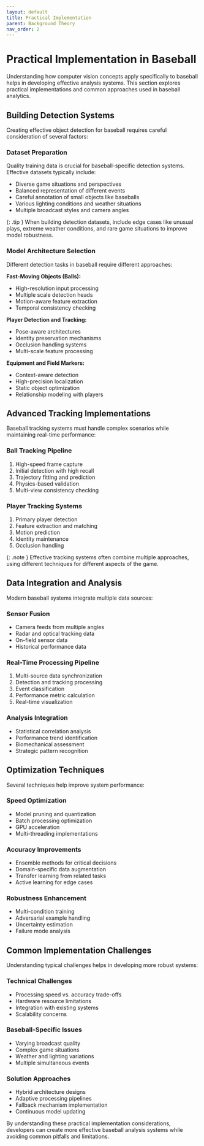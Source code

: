 ```yaml
---
layout: default
title: Practical Implementation
parent: Background Theory
nav_order: 2
---
```


# Practical Implementation in Baseball

Understanding how computer vision concepts apply specifically to baseball helps in developing effective analysis systems. This section explores practical implementations and common approaches used in baseball analytics.

## Building Detection Systems

Creating effective object detection for baseball requires careful consideration of several factors:

### Dataset Preparation
Quality training data is crucial for baseball-specific detection systems. Effective datasets typically include:

- Diverse game situations and perspectives
- Balanced representation of different events
- Careful annotation of small objects like baseballs
- Various lighting conditions and weather situations
- Multiple broadcast styles and camera angles

{: .tip }
When building detection datasets, include edge cases like unusual plays, extreme weather conditions, and rare game situations to improve model robustness.

### Model Architecture Selection

Different detection tasks in baseball require different approaches:

**Fast-Moving Objects (Balls):**
- High-resolution input processing
- Multiple scale detection heads
- Motion-aware feature extraction
- Temporal consistency checking

**Player Detection and Tracking:**
- Pose-aware architectures
- Identity preservation mechanisms
- Occlusion handling systems
- Multi-scale feature processing

**Equipment and Field Markers:**
- Context-aware detection
- High-precision localization
- Static object optimization
- Relationship modeling with players

## Advanced Tracking Implementations

Baseball tracking systems must handle complex scenarios while maintaining real-time performance:

### Ball Tracking Pipeline
1. High-speed frame capture
2. Initial detection with high recall
3. Trajectory fitting and prediction
4. Physics-based validation
5. Multi-view consistency checking

### Player Tracking Systems
1. Primary player detection
2. Feature extraction and matching
3. Motion prediction
4. Identity maintenance
5. Occlusion handling

{: .note }
Effective tracking systems often combine multiple approaches, using different techniques for different aspects of the game.

## Data Integration and Analysis

Modern baseball systems integrate multiple data sources:

### Sensor Fusion
- Camera feeds from multiple angles
- Radar and optical tracking data
- On-field sensor data
- Historical performance data

### Real-Time Processing Pipeline
1. Multi-source data synchronization
2. Detection and tracking processing
3. Event classification
4. Performance metric calculation
5. Real-time visualization

### Analysis Integration
- Statistical correlation analysis
- Performance trend identification
- Biomechanical assessment
- Strategic pattern recognition

## Optimization Techniques

Several techniques help improve system performance:

### Speed Optimization
- Model pruning and quantization
- Batch processing optimization
- GPU acceleration
- Multi-threading implementations

### Accuracy Improvements
- Ensemble methods for critical decisions
- Domain-specific data augmentation
- Transfer learning from related tasks
- Active learning for edge cases

### Robustness Enhancement
- Multi-condition training
- Adversarial example handling
- Uncertainty estimation
- Failure mode analysis

## Common Implementation Challenges

Understanding typical challenges helps in developing more robust systems:

### Technical Challenges
- Processing speed vs. accuracy trade-offs
- Hardware resource limitations
- Integration with existing systems
- Scalability concerns

### Baseball-Specific Issues
- Varying broadcast quality
- Complex game situations
- Weather and lighting variations
- Multiple simultaneous events

### Solution Approaches
- Hybrid architecture designs
- Adaptive processing pipelines
- Fallback mechanism implementation
- Continuous model updating

By understanding these practical implementation considerations, developers can create more effective baseball analysis systems while avoiding common pitfalls and limitations.